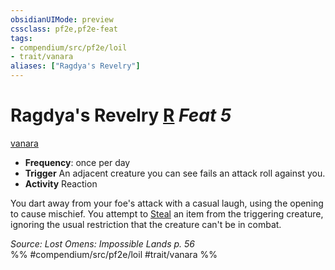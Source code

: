 ```yaml
---
obsidianUIMode: preview
cssclass: pf2e,pf2e-feat
tags:
- compendium/src/pf2e/loil
- trait/vanara
aliases: ["Ragdya's Revelry"]
---
```

# Ragdya's Revelry  [R](../../Rules/core-rulebook/chapter-9-playing-the-game.md#Actions "Reaction") *Feat 5*  
[vanara](../../Rules/traits/vanara-loil.md)  

- **Frequency**: once per day
- **Trigger** An adjacent creature you can see fails an attack roll against you.
- **Activity** Reaction

You dart away from your foe's attack with a casual laugh, using the opening to cause mischief. You attempt to [Steal](../../Rules/actions/steal.md) an item from the triggering creature, ignoring the usual restriction that the creature can't be in combat.

*Source: Lost Omens: Impossible Lands p. 56*  
%% #compendium/src/pf2e/loil #trait/vanara %%